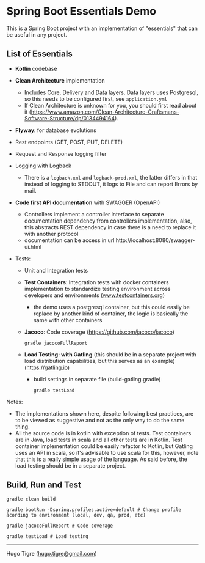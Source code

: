 # Spring Boot Essentials Demo

This is a Spring Boot project with an implementation of "essentials" that can be useful in any project.

## List of Essentials

- __Kotlin__ codebase

- __Clean Architecture__ implementation

  - Includes Core, Delivery and Data layers. Data layers uses Postgresql, so this needs to be configured first, see `application.yml`
  - If Clean Architecture is unknown for you, you should first read about it (https://www.amazon.com/Clean-Architecture-Craftsmans-Software-Structure/dp/0134494164).

- __Flyway__: for database evolutions

- Rest endpoints (GET, POST, PUT, DELETE)

- Request and Response logging filter

- Logging with Logback

  - There is a `logback.xml` and `logback-prod.xml`, the latter differs in that instead of logging to STDOUT, it logs to File and can report Errors by mail.
  
- __Code first API documentation__ with SWAGGER (OpenAPI)

  - Controllers implement a controller interface to separate documentation dependency
   from controllers implementation, also, this abstracts REST dependency in case there is
   a need to replace it with another protocol
  - documentation can be access in url http://localhost:8080/swagger-ui.html

- Tests:
  
  - Unit and Integration tests
  
  - __Test Containers__: Integration tests with docker containers implementation to standardize testing environment across developers and environments (www.testcontainers.org)
    - the demo uses a postgresql container, but this could easily be replace by another kind of container, the logic is basically the same with other containers
    
  - __Jacoco__: Code coverage (https://github.com/jacoco/jacoco)
  
        gradle jacocoFullReport
            
  - __Load Testing: with Gatling__ (this should be in a separate project with load distribution capabilities, but this serves as an example) (https://gatling.io)
    - build settings in separate file (build-gatling.gradle)

          gradle testLoad
          
Notes: 
- The implementations shown here, despite following best practices, are to be viewed as suggestive 
and not as the only way to do the same thing.
- All the source code is in kotlin with exception of tests. Test containers are in Java, load tests 
in scala and all other tests are in Kotlin. Test container implementation could be easily refactor 
to Kotlin, but Gatling uses an API in scala, so it's advisable to use scala for this, however, note 
that this is a really simple usage of the language. As said before, the load testing should be in 
a separate project.

## Build, Run and Test

    gradle clean build
     
    gradle bootRun -Dspring.profiles.active=default # Change profile acording to environment (local, dev, qa, prod, etc)
    
    gradle jacocoFullReport # Code coverage
    
    gradle testLoad # Load testing
        
----
Hugo Tigre (hugo.tigre@gmail.com)

